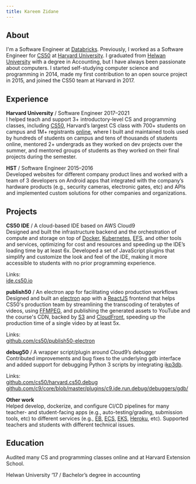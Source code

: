 ```yaml
---
title: Kareem Zidane
---
```


## About

I'm a Software Engineer at [Databricks](https://databricks.com/). Previously, I worked as a Software Engineer for [CS50](https://cs50.harvard.edu/) at [Harvard University](https://harvard.edu/). I graduated from [Helwan University](https://en.wikipedia.org/wiki/Helwan_University) with a degree in Accounting, but I have always been passionate about computers. I started self-studying computer science and programming in 2014, made my first contribution to an open source project in 2015, and joined the CS50 team at Harvard in 2017.


## Experience

**Harvard University** / Software Engineer 2017–2021<br>
I helped teach and support 3+ introductory-level CS and programming classes, including [CS50](https://cs50.harvard.edu/), Harvard’s largest CS class with 700+ students on campus and 1M+ registrants [online](https://cs50.edx.org/), where I built and maintained tools used by hundreds of students on campus and tens of thousands of students online, mentored 2+ undergrads as they worked on dev projects over the summer, and mentored groups of students as they worked on their final projects during the semester.


**HST** / Software Engineer 2015–2016<br>
Developed websites for different company product lines and worked with a team of 3 developers on Android apps that integrated with the company’s hardware products (e.g., security cameras, electronic gates, etc) and APIs and implemented custom solutions for other companies and organizations.


## Projects

**CS50 IDE** / A cloud-based IDE based on AWS Cloud9<br>
Designed and built the infrastructure backend and the orchestration of compute and storage on top of [Docker](https://www.docker.com/), [Kubernetes](https://kubernetes.io/), [EFS](https://aws.amazon.com/efs/), and other tools and services, optimizing for cost and resources and speeding up the IDE’s loading time by at least 6x. Developed a set of JavaScript plugins that simplify and customize the look and feel of the IDE, making it more accessible to students with no prior programming experience.

Links:<br>
[ide.cs50.io](https://ide.cs50.io/)

**publish50** / An electron app for facilitating video production workflows<br>
Designed and built an [electron](https://www.electronjs.org/) app with a [ReactJS](https://reactjs.org/) frontend that helps CS50's production team by streamlining the transcoding of terabytes of videos, using [FFMPEG](https://www.ffmpeg.org/), and publishing the generated assets to YouTube and the course's CDN, backed by [S3](https://aws.amazon.com/s3/) and [CloudFront](https://aws.amazon.com/cloudfront/), speeding up the production time of a single video by at least 5x.

Links:<br>
[github.com/cs50/publish50-electron](https://github.com/cs50/publish50-electron/)

**debug50** / A wrapper script/plugin around Cloud9’s debugger<br>
Contributed improvements and bug fixes to the underlying gdb interface and added support for debugging Python 3 scripts by integrating i[kp3db](https://github.com/cs50/ikp3db/).

Links:<br>
[github.com/cs50/harvard.cs50.debug](https://github.com/cs50/harvard.cs50.debug/)<br>
[github.com/c9/core/blob/master/plugins/c9.ide.run.debug/debuggers/gdb/](github.com/c9/core/blob/master/plugins/c9.ide.run.debug/debuggers/gdb/)

**Other work**<br>
Helped develop, dockerize, and configure CI/CD pipelines for many teacher- and student-facing apps (e.g., auto-testing/grading, submission tools, etc) to different services (e.g., [EB](https://aws.amazon.com/elasticbeanstalk/), [ECS](https://aws.amazon.com/ecs/), [EKS](https://aws.amazon.com/eks/), [Heroku](https://www.heroku.com/), etc). Supported teachers and students with different technical issues.


## Education

Audited many CS and programming classes online and at Harvard Extension School.

Helwan University ‘17 / Bachelor’s degree in accounting


<script>
    $('.embed-responsive-16by9').removeClass('embed-responsive-16by9').addClass('embed-responsive-21by9');
</script>

<!-- Global site tag (gtag.js) - Google Analytics -->
<script async src="https://www.googletagmanager.com/gtag/js?id=UA-154496330-1"></script>
<script>
    window.dataLayer = window.dataLayer || [];
    function gtag(){dataLayer.push(arguments);}
    gtag('js', new Date());

    gtag('config', 'UA-154496330-1');
</script>
